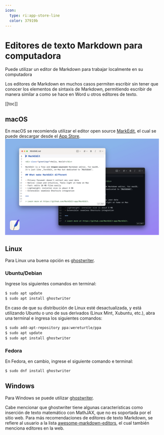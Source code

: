 ```yaml
---
icon: 
  type: ri:app-store-line
  color: 37919b 
---
```

# Editores de texto Markdown para computadora
Puede utilizar un editor de Markdown para trabajar localmente en su computadora

Los editores de Markdown en muchos casos permiten escribir sin tener que conocer los elementos de sintaxis de Markdown, permitiendo escribir de manera similar a como se hace en Word u otros editores de texto.

[[toc]]

## macOS
En macOS se recomienda utilizar el editor open source [MarkEdit](https://github.com/MarkEdit-app/MarkEdit), el cual se puede descargar desde el [App Store](https://apps.apple.com/us/app/markedit-for-markdown/id1669953820?mt=12). ![](img/MarkEdit.png)

## Linux
Para Linux una buena opción es [ghostwriter](https://github.com/KDE/ghostwriter).
### Ubuntu/Debian

Ingrese los siguientes comandos en terminal:
```bash
$ sudo apt update
$ sudo apt install ghostwriter
```

En caso de que su distribución de Linux esté desactualizada, y está utilizando Ubuntu o uno de sus derivados (Linux Mint, Xubuntu, etc.), abra una terminal e ingresa los siguientes comandos:

```bash
$ sudo add-apt-repository ppa:wereturtle/ppa
$ sudo apt update
$ sudo apt install ghostwriter
```

### Fedora
En Fedora, en cambio, ingrese el siguiente comando e terminal:

```bash
$ sudo dnf install ghostwriter
```

## Windows
Para Windows se puede utilizar [ghostwriter](https://ghostwriter.kde.org).

Cabe mencionar que ghostwriter tiene algunas características como inserción de texto matemático con MathJAX, que no es soportada por el sitio web. Para más recomendaciones de editores de texto Markdown, se refiere al usuario a la lista [awesome-markdown-editors](https://github.com/mundimark/awesome-markdown-editors), el cual también menciona editores en la web.